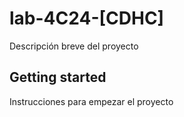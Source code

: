 # lab-4C24-[CDHC]

Descripción breve del proyecto

## Getting started

Instrucciones para empezar el proyecto
